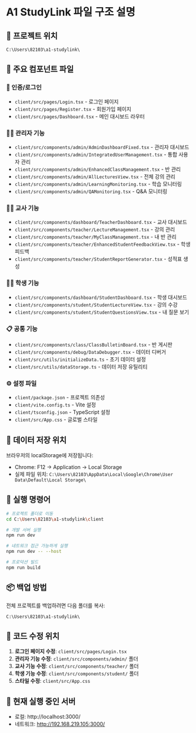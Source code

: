# A1 StudyLink 파일 구조 설명

## 📍 프로젝트 위치
`C:\Users\82103\a1-studylink\`

## 📂 주요 컴포넌트 파일

### 🔐 인증/로그인
- `client/src/pages/Login.tsx` - 로그인 페이지
- `client/src/pages/Register.tsx` - 회원가입 페이지
- `client/src/pages/Dashboard.tsx` - 메인 대시보드 라우터

### 👨‍💼 관리자 기능
- `client/src/components/admin/AdminDashboardFixed.tsx` - 관리자 대시보드
- `client/src/components/admin/IntegratedUserManagement.tsx` - 통합 사용자 관리
- `client/src/components/admin/EnhancedClassManagement.tsx` - 반 관리
- `client/src/components/admin/AllLecturesView.tsx` - 전체 강의 관리
- `client/src/components/admin/LearningMonitoring.tsx` - 학습 모니터링
- `client/src/components/admin/QAMonitoring.tsx` - Q&A 모니터링

### 👨‍🏫 교사 기능
- `client/src/components/dashboard/TeacherDashboard.tsx` - 교사 대시보드
- `client/src/components/teacher/LectureManagement.tsx` - 강의 관리
- `client/src/components/teacher/MyClassManagement.tsx` - 내 반 관리
- `client/src/components/teacher/EnhancedStudentFeedbackView.tsx` - 학생 피드백
- `client/src/components/teacher/StudentReportGenerator.tsx` - 성적표 생성

### 👨‍🎓 학생 기능
- `client/src/components/dashboard/StudentDashboard.tsx` - 학생 대시보드
- `client/src/components/student/StudentLectureView.tsx` - 강의 수강
- `client/src/components/student/StudentQuestionsView.tsx` - 내 질문 보기

### 📋 공통 기능
- `client/src/components/class/ClassBulletinBoard.tsx` - 반 게시판
- `client/src/components/debug/DataDebugger.tsx` - 데이터 디버거
- `client/src/utils/initializeData.ts` - 초기 데이터 설정
- `client/src/utils/dataStorage.ts` - 데이터 저장 유틸리티

### ⚙️ 설정 파일
- `client/package.json` - 프로젝트 의존성
- `client/vite.config.ts` - Vite 설정
- `client/tsconfig.json` - TypeScript 설정
- `client/src/App.css` - 글로벌 스타일

## 💾 데이터 저장 위치
브라우저의 localStorage에 저장됩니다:
- Chrome: F12 → Application → Local Storage
- 실제 파일 위치: `C:\Users\82103\AppData\Local\Google\Chrome\User Data\Default\Local Storage\`

## 🚀 실행 명령어
```bash
# 프로젝트 폴더로 이동
cd C:\Users\82103\a1-studylink\client

# 개발 서버 실행
npm run dev

# 네트워크 접근 가능하게 실행
npm run dev -- --host

# 프로덕션 빌드
npm run build
```

## 📦 백업 방법
전체 프로젝트를 백업하려면 다음 폴더를 복사:
```
C:\Users\82103\a1-studylink\
```

## 🔧 코드 수정 위치
1. **로그인 페이지 수정**: `client/src/pages/Login.tsx`
2. **관리자 기능 수정**: `client/src/components/admin/` 폴더
3. **교사 기능 수정**: `client/src/components/teacher/` 폴더
4. **학생 기능 수정**: `client/src/components/student/` 폴더
5. **스타일 수정**: `client/src/App.css`

## 📱 현재 실행 중인 서버
- 로컬: http://localhost:3000/
- 네트워크: http://192.168.219.105:3000/